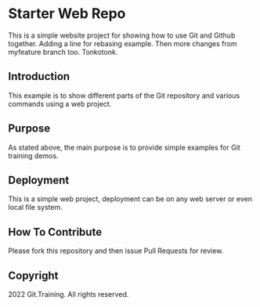 # Starter Web Repo

This is a simple website project for showing how to use Git and Github together. Adding a line for rebasing example. Then more changes from myfeature branch too. Tonkotonk.

## Introduction

This example is to show different parts of the Git repository and various commands using a web project.

## Purpose

As stated above, the main purpose is to provide simple examples for Git training demos.

## Deployment

This is a simple web project, deployment can be on any web server or even local file system.

## How To Contribute

Please fork this repository and then issue Pull Requests for review.

## Copyright

2022 Git.Training. All rights reserved.